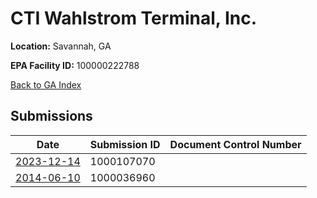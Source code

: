 # CTI Wahlstrom Terminal, Inc.

**Location:** Savannah, GA

**EPA Facility ID:** 100000222788

[Back to GA Index](../../index.md)

## Submissions

| Date | Submission ID | Document Control Number |
|------|--------------|-------------------------|
| [2023-12-14](submissions/1000107070.md) | 1000107070 |  |
| [2014-06-10](submissions/1000036960.md) | 1000036960 |  |

